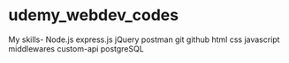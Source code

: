 # udemy_webdev_codes
My skills-
Node.js express.js jQuery postman git github html css javascript middlewares custom-api postgreSQL
